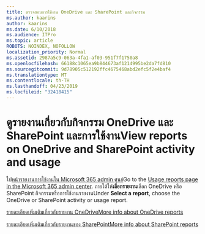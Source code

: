 ```yaml
---
title: ตรวจสอบการใช้งาน OneDrive และ SharePoint และกิจกรรม
ms.author: kaarins
author: kaarins
ms.date: 6/10/2018
ms.audience: ITPro
ms.topic: article
ROBOTS: NOINDEX, NOFOLLOW
localization_priority: Normal
ms.assetid: 2987a5c9-063a-4fa1-af03-951f7f1750a8
ms.openlocfilehash: 66188c1065ea9b844673af1214995be2da7fd810
ms.sourcegitcommit: 9d78905c512192ffc4675468abd2efc5f2e4baf4
ms.translationtype: MT
ms.contentlocale: th-TH
ms.lasthandoff: 04/23/2019
ms.locfileid: "32418415"
---
```

# <a name="view-reports-on-onedrive-and-sharepoint-activity-and-usage"></a><span data-ttu-id="f603b-102">ดูรายงานเกี่ยวกับกิจกรรม OneDrive และ SharePoint และการใช้งาน</span><span class="sxs-lookup"><span data-stu-id="f603b-102">View reports on OneDrive and SharePoint activity and usage</span></span>

<span data-ttu-id="f603b-103">ไป[หน้ารายงานการใช้งานใน Microsoft 365 admin ศูนย์](https://admin.microsoft.com/AdminPortal/Home)</span><span class="sxs-lookup"><span data-stu-id="f603b-103">Go to the [Usage reports page in the Microsoft 365 admin center](https://admin.microsoft.com/AdminPortal/Home).</span></span> <span data-ttu-id="f603b-104">ภายใต้ให้**เลือกรายงาน**เลือก OneDrive หรือ SharePoint กิจกรรมหรือการใช้งานรายงาน</span><span class="sxs-lookup"><span data-stu-id="f603b-104">Under **Select a report**, choose the OneDrive or SharePoint activity or usage report.</span></span> 
  
[<span data-ttu-id="f603b-105">รายละเอียดเพิ่มเติมเกี่ยวกับรายงาน OneDrive</span><span class="sxs-lookup"><span data-stu-id="f603b-105">More info about OneDrive reports</span></span>](https://go.microsoft.com/fwlink/?linkid=875239)
  
[<span data-ttu-id="f603b-106">รายละเอียดเพิ่มเติมเกี่ยวกับรายงานของ SharePoint</span><span class="sxs-lookup"><span data-stu-id="f603b-106">More info about SharePoint reports</span></span>](https://go.microsoft.com/fwlink/?linkid=875240)
  


